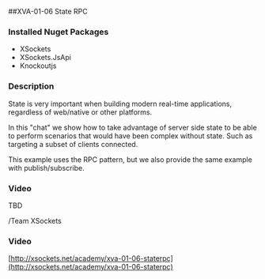 ##XVA-01-06 State RPC

### Installed Nuget Packages

- XSockets
- XSockets.JsApi
- Knockoutjs

### Description

State is very important when building modern real-time applications, regardless of web/native or other platforms.

In this "chat" we show how to take advantage of server side state to be able to perform scenarios that would have been complex without state. Such as targeting a subset of clients connected.

This example uses the RPC pattern, but we also provide the same example with publish/subscribe.

### Video

TBD

/Team XSockets



### Video
[http://xsockets.net/academy/xva-01-06-staterpc](http://xsockets.net/academy/xva-01-06-staterpc)